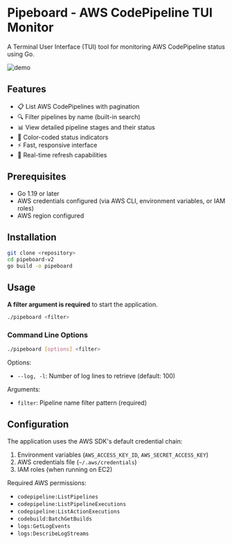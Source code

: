 # Pipeboard - AWS CodePipeline TUI Monitor

A Terminal User Interface (TUI) tool for monitoring AWS CodePipeline status using Go.

![demo](https://github.com/jhoffmann/pipeboard-cli/blob/main/demo/demo.gif?raw=true)

## Features

- 📋 List AWS CodePipelines with pagination
- 🔍 Filter pipelines by name (built-in search)
- 📊 View detailed pipeline stages and their status
- 🎨 Color-coded status indicators
- ⚡ Fast, responsive interface
- 🔄 Real-time refresh capabilities

## Prerequisites

- Go 1.19 or later
- AWS credentials configured (via AWS CLI, environment variables, or IAM roles)
- AWS region configured

## Installation

```bash
git clone <repository>
cd pipeboard-v2
go build -o pipeboard
```

## Usage

**A filter argument is required** to start the application.

```bash
./pipeboard <filter>
```

### Command Line Options

```bash
./pipeboard [options] <filter>
```

Options:

- `--log, -l`: Number of log lines to retrieve (default: 100)

Arguments:

- `filter`: Pipeline name filter pattern (required)

## Configuration

The application uses the AWS SDK's default credential chain:

1. Environment variables (`AWS_ACCESS_KEY_ID`, `AWS_SECRET_ACCESS_KEY`)
2. AWS credentials file (`~/.aws/credentials`)
3. IAM roles (when running on EC2)

Required AWS permissions:

- `codepipeline:ListPipelines`
- `codepipeline:ListPipelineExecutions`
- `codepipeline:ListActionExecutions`
- `codebuild:BatchGetBuilds`
- `logs:GetLogEvents`
- `logs:DescribeLogStreams`
